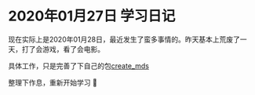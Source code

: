 # 2020年01月27日 学习日记

现在实际上是2020年01月28日，最近发生了蛮多事情的。昨天基本上荒废了一天，打了会游戏，看了会电影。

具体工作，只是完善了下自己的包[create_mds](https://www.npmjs.com/package/create_mds)

整理下作息，重新开始学习 :muscle: